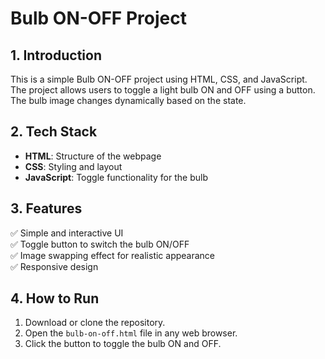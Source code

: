 # Bulb ON-OFF Project

## 1. Introduction
This is a simple Bulb ON-OFF project using HTML, CSS, and JavaScript. The project allows users to toggle a light bulb ON and OFF using a button. The bulb image changes dynamically based on the state.

## 2. Tech Stack
- **HTML**: Structure of the webpage
- **CSS**: Styling and layout
- **JavaScript**: Toggle functionality for the bulb

## 3. Features
✅ Simple and interactive UI  
✅ Toggle button to switch the bulb ON/OFF  
✅ Image swapping effect for realistic appearance  
✅ Responsive design  

## 4. How to Run
1. Download or clone the repository.
2. Open the `bulb-on-off.html` file in any web browser.
3. Click the button to toggle the bulb ON and OFF.
